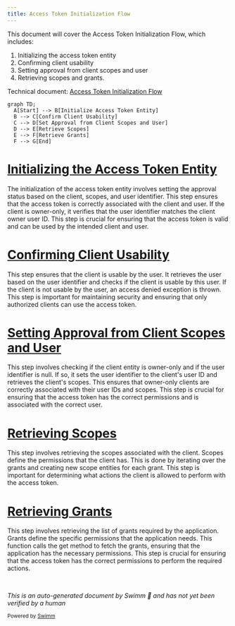 ```yaml
---
title: Access Token Initialization Flow
---
```

This document will cover the Access Token Initialization Flow, which includes:

1. Initializing the access token entity
2. Confirming client usability
3. Setting approval from client scopes and user
4. Retrieving scopes and grants.

Technical document: <SwmLink doc-title="Access Token Initialization Flow">[Access Token Initialization Flow](/.swm/access-token-initialization-flow.z9j73h48.sw.md)</SwmLink>

```mermaid
graph TD;
  A[Start] --> B[Initialize Access Token Entity]
  B --> C[Confirm Client Usability]
  C --> D[Set Approval from Client Scopes and User]
  D --> E[Retrieve Scopes]
  E --> F[Retrieve Grants]
  F --> G[End]
```

# [Initializing the Access Token Entity](https://app.swimm.io/repos/Z2l0aHViJTNBJTNBbWVkaWF3aWtpLWV4dGVuc2lvbnMtT0F1dGglM0ElM0FTd2ltbS1EZW1v/docs/z9j73h48#__construct-initialization)

The initialization of the access token entity involves setting the approval status based on the client, scopes, and user identifier. This step ensures that the access token is correctly associated with the client and user. If the client is owner-only, it verifies that the user identifier matches the client owner user ID. This step is crucial for ensuring that the access token is valid and can be used by the intended client and user.

# [Confirming Client Usability](https://app.swimm.io/repos/Z2l0aHViJTNBJTNBbWVkaWF3aWtpLWV4dGVuc2lvbnMtT0F1dGglM0ElM0FTd2ltbS1EZW1v/docs/z9j73h48#confirming-client-usability)

This step ensures that the client is usable by the user. It retrieves the user based on the user identifier and checks if the client is usable by this user. If the client is not usable by the user, an access denied exception is thrown. This step is important for maintaining security and ensuring that only authorized clients can use the access token.

# [Setting Approval from Client Scopes and User](https://app.swimm.io/repos/Z2l0aHViJTNBJTNBbWVkaWF3aWtpLWV4dGVuc2lvbnMtT0F1dGglM0ElM0FTd2ltbS1EZW1v/docs/z9j73h48#setting-approval-from-client-scopes-and-user)

This step involves checking if the client entity is owner-only and if the user identifier is null. If so, it sets the user identifier to the client's user ID and retrieves the client's scopes. This ensures that owner-only clients are correctly associated with their user IDs and scopes. This step is crucial for ensuring that the access token has the correct permissions and is associated with the correct user.

# [Retrieving Scopes](https://app.swimm.io/repos/Z2l0aHViJTNBJTNBbWVkaWF3aWtpLWV4dGVuc2lvbnMtT0F1dGglM0ElM0FTd2ltbS1EZW1v/docs/z9j73h48#retrieving-scopes)

This step involves retrieving the scopes associated with the client. Scopes define the permissions that the client has. This is done by iterating over the grants and creating new scope entities for each grant. This step is important for determining what actions the client is allowed to perform with the access token.

# [Retrieving Grants](https://app.swimm.io/repos/Z2l0aHViJTNBJTNBbWVkaWF3aWtpLWV4dGVuc2lvbnMtT0F1dGglM0ElM0FTd2ltbS1EZW1v/docs/z9j73h48#retrieving-grants)

This step involves retrieving the list of grants required by the application. Grants define the specific permissions that the application needs. This function calls the get method to fetch the grants, ensuring that the application has the necessary permissions. This step is crucial for ensuring that the access token has the correct permissions to perform the required actions.

&nbsp;

*This is an auto-generated document by Swimm 🌊 and has not yet been verified by a human*

<SwmMeta version="3.0.0" repo-id="Z2l0aHViJTNBJTNBbWVkaWF3aWtpLWV4dGVuc2lvbnMtT0F1dGglM0ElM0FTd2ltbS1EZW1v" repo-name="mediawiki-extensions-OAuth"><sup>Powered by [Swimm](/)</sup></SwmMeta>
